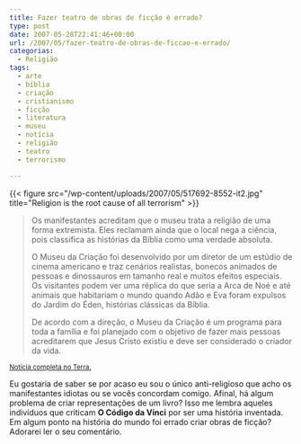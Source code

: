 ```yaml
---
title: Fazer teatro de obras de ficção é errado?
type: post
date: 2007-05-28T22:41:46+00:00
url: /2007/05/fazer-teatro-de-obras-de-ficcao-e-errado/
categorias:
  - Religião
tags:
  - arte
  - bíblia
  - criação
  - cristianismo
  - ficção
  - literatura
  - museu
  - notícia
  - religião
  - teatro
  - terrorismo

---
```

{{< figure src="/wp-content/uploads/2007/05/517692-8552-it2.jpg" title="Religion is the root cause of all terrorism" >}}

> Os manifestantes acreditam que o museu trata a religião de uma forma extremista. Eles reclamam ainda que o local nega a ciência, pois classifica as histórias da Bíblia como uma verdade absoluta.
>
> O Museu da Criação foi desenvolvido por um diretor de um estúdio de cinema americano e traz cenários realistas, bonecos animados de pessoas e dinossauros em tamanho real e muitos efeitos especiais. Os visitantes podem ver uma réplica do que seria a Arca de Noé e até animais que habitariam o mundo quando Adão e Eva foram expulsos do Jardim do Éden, histórias clássicas da Bíblia.
>
> De acordo com a direção, o Museu da Criação é um programa para toda a família e foi planejado com o objetivo de fazer mais pessoas acreditarem que Jesus Cristo existiu e deve ser considerado o criador da vida.

<small><a href="http://noticias.terra.com.br/ciencia/interna/0,,OI1649068-EI238,00.html">Notícia completa no Terra.</a></small>

Eu gostaria de saber se por acaso eu sou o único anti-religioso que acho os manifestantes idiotas ou se vocês concordam comigo. Afinal, há algum problema de criar representações de um livro? Isso me lembra aqueles indivíduos que criticam **O Código da Vinci** por ser uma história inventada. Em algum ponto na história do mundo foi errado criar obras de ficção? Adorarei ler o seu comentário.


